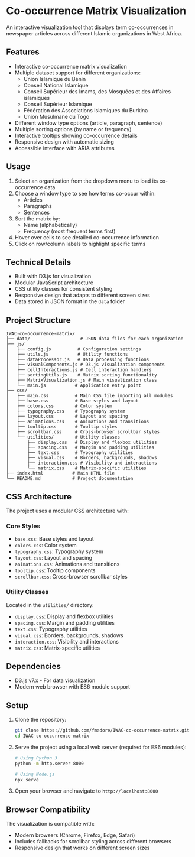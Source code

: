 # Co-occurrence Matrix Visualization

An interactive visualization tool that displays term co-occurrences in newspaper articles across different Islamic organizations in West Africa.

## Features

- Interactive co-occurrence matrix visualization
- Multiple dataset support for different organizations:
  - Union Islamique du Bénin
  - Conseil National Islamique
  - Conseil Supérieur des Imams, des Mosquées et des Affaires islamiques
  - Conseil Supérieur Islamique
  - Fédération des Associations Islamiques du Burkina
  - Union Musulmane du Togo
- Different window type options (article, paragraph, sentence)
- Multiple sorting options (by name or frequency)
- Interactive tooltips showing co-occurrence details
- Responsive design with automatic sizing
- Accessible interface with ARIA attributes

## Usage

1. Select an organization from the dropdown menu to load its co-occurrence data
2. Choose a window type to see how terms co-occur within:
   - Articles
   - Paragraphs
   - Sentences
3. Sort the matrix by:
   - Name (alphabetically)
   - Frequency (most frequent terms first)
4. Hover over cells to see detailed co-occurrence information
5. Click on row/column labels to highlight specific terms

## Technical Details

- Built with D3.js for visualization
- Modular JavaScript architecture
- CSS utility classes for consistent styling
- Responsive design that adapts to different screen sizes
- Data stored in JSON format in the `data` folder

## Project Structure

```
IWAC-co-occurrence-matrix/
├── data/                   # JSON data files for each organization
├── js/
│   ├── config.js          # Configuration settings
│   ├── utils.js           # Utility functions
│   ├── dataProcessor.js   # Data processing functions
│   ├── visualComponents.js # D3.js visualization components
│   ├── cellInteractions.js # Cell interaction handlers
│   ├── sortingUtils.js    # Matrix sorting functionality
│   ├── MatrixVisualization.js # Main visualization class
│   └── main.js           # Application entry point
├── css/
│   ├── main.css          # Main CSS file importing all modules
│   ├── base.css          # Base styles and layout
│   ├── colors.css        # Color system
│   ├── typography.css    # Typography system
│   ├── layout.css        # Layout and spacing
│   ├── animations.css    # Animations and transitions
│   ├── tooltip.css       # Tooltip styles
│   ├── scrollbar.css     # Cross-browser scrollbar styles
│   └── utilities/        # Utility classes
│       ├── display.css   # Display and flexbox utilities
│       ├── spacing.css   # Margin and padding utilities
│       ├── text.css      # Typography utilities
│       ├── visual.css    # Borders, backgrounds, shadows
│       ├── interaction.css # Visibility and interactions
│       └── matrix.css    # Matrix-specific utilities
├── index.html           # Main HTML file
└── README.md            # Project documentation
```

## CSS Architecture

The project uses a modular CSS architecture with:

### Core Styles
- `base.css`: Base styles and layout
- `colors.css`: Color system
- `typography.css`: Typography system
- `layout.css`: Layout and spacing
- `animations.css`: Animations and transitions
- `tooltip.css`: Tooltip components
- `scrollbar.css`: Cross-browser scrollbar styles

### Utility Classes
Located in the `utilities/` directory:
- `display.css`: Display and flexbox utilities
- `spacing.css`: Margin and padding utilities
- `text.css`: Typography utilities
- `visual.css`: Borders, backgrounds, shadows
- `interaction.css`: Visibility and interactions
- `matrix.css`: Matrix-specific utilities

## Dependencies

- D3.js v7.x - For data visualization
- Modern web browser with ES6 module support

## Setup

1. Clone the repository:
   ```bash
   git clone https://github.com/fmadore/IWAC-co-occurrence-matrix.git
   cd IWAC-co-occurrence-matrix
   ```

2. Serve the project using a local web server (required for ES6 modules):
   ```bash
   # Using Python 3
   python -m http.server 8000
   
   # Using Node.js
   npx serve
   ```

3. Open your browser and navigate to `http://localhost:8000`

## Browser Compatibility

The visualization is compatible with:
- Modern browsers (Chrome, Firefox, Edge, Safari)
- Includes fallbacks for scrollbar styling across different browsers
- Responsive design that works on different screen sizes